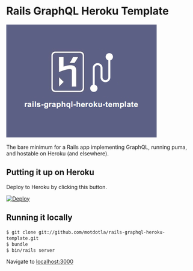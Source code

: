 # Rails GraphQL Heroku Template

![](rails-graphql-heroku-template.png)

The bare minimum for a Rails app implementing GraphQL, running puma, and 
hostable on Heroku (and elsewhere).

## Putting it up on Heroku

Deploy to Heroku by clicking this button.

[![Deploy](https://www.herokucdn.com/deploy/button.png)](https://heroku.com/deploy)

## Running it locally

```
$ git clone git://github.com/motdotla/rails-graphql-heroku-template.git
$ bundle
$ bin/rails server
```

Navigate to [localhost:3000](http://localhost:3000)

